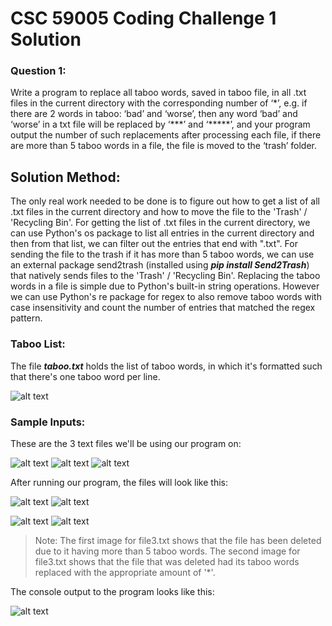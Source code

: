 # CSC 59005 Coding Challenge 1 Solution

### Question 1:
Write a program to replace all taboo words, saved in taboo file, in all .txt files in the current directory with the corresponding number of ‘\*’, e.g. if there are 2 words in taboo: ‘bad’ and ‘worse’, then any word ‘bad’ and ‘worse’ in a txt file will be replaced by ‘\*\*\*’ and ‘\*\*\*\*\*’, and your program output the number of such replacements after processing each file, if there are more than 5 taboo words in a file, the file is moved to the ‘trash’ folder.

## Solution Method:
The only real work needed to be done is to figure out how to get a list of all .txt files in the current directory and how to move the file to the 'Trash' / 'Recycling Bin'. For getting the list of .txt files in the current directory, we can use Python's os package to list all entries in the current directory and then from that list, we can filter out the entries that end with ".txt". For sending the file to the trash if it has more than 5 taboo words, we can use an external package send2trash (installed using ***pip install Send2Trash***) that natively sends files to the 'Trash' / 'Recycling Bin'. Replacing the taboo words in a file is simple due to Python's built-in string operations. However we can use Python's re package for regex to also remove taboo words with case insensitivity and count the number of entries that matched the regex pattern.

### Taboo List:
The file ***taboo.txt*** holds the list of taboo words, in which it's formatted such that there's one taboo word per line.

![alt text](https://github.com/cyanChill/CSC-59005-Code-Challenge-1/blob/main/images/Taboo%20File.PNG "taboo.txt") 

### Sample Inputs:
These are the 3 text files we'll be using our program on:

![alt text](https://github.com/cyanChill/CSC-59005-Code-Challenge-1/blob/main/images/Sample%20Input%201.PNG "Sample Input 1") 
![alt text](https://github.com/cyanChill/CSC-59005-Code-Challenge-1/blob/main/images/Sample%20Input%202.PNG "Sample Input 2") 
![alt text](https://github.com/cyanChill/CSC-59005-Code-Challenge-1/blob/main/images/Sample%20Input%203.PNG "Sample Input 3") 

After running our program, the files will look like this:

![alt text](https://github.com/cyanChill/CSC-59005-Code-Challenge-1/blob/main/images/Sample%20Output%201.PNG "Sample Output 1") 
![alt text](https://github.com/cyanChill/CSC-59005-Code-Challenge-1/blob/main/images/Sample%20Output%202.PNG "Sample Output 2") 

![alt text](https://github.com/cyanChill/CSC-59005-Code-Challenge-1/blob/main/images/Sample%20Output%203a.PNG "Sample Output 3a") 
![alt text](https://github.com/cyanChill/CSC-59005-Code-Challenge-1/blob/main/images/Sample%20Output%203b.PNG "Sample Output 3b") 
> Note: The first image for file3.txt shows that the file has been deleted due to it having more than 5 taboo words. The second image for file3.txt shows that the file that was deleted had its taboo words replaced with the appropriate amount of '*'.

The console output to the program looks like this:

![alt text](https://github.com/cyanChill/CSC-59005-Code-Challenge-1/blob/main/images/Console%20Output.PNG "Console Output") 
